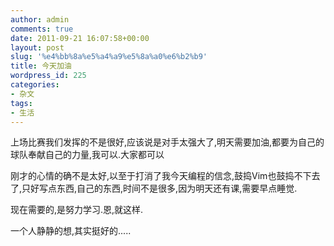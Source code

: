 ```yaml
---
author: admin
comments: true
date: 2011-09-21 16:07:58+00:00
layout: post
slug: '%e4%bb%8a%e5%a4%a9%e5%8a%a0%e6%b2%b9'
title: 今天加油
wordpress_id: 225
categories:
- 杂文
tags:
- 生活
---
```


上场比赛我们发挥的不是很好,应该说是对手太强大了,明天需要加油,都要为自己的球队奉献自己的力量,我可以.大家都可以

刚才的心情的确不是太好,以至于打消了我今天编程的信念,鼓捣Vim也鼓捣不下去了,只好写点东西,自己的东西,时间不是很多,因为明天还有课,需要早点睡觉.

现在需要的,是努力学习.恩,就这样.

一个人静静的想,其实挺好的.....
